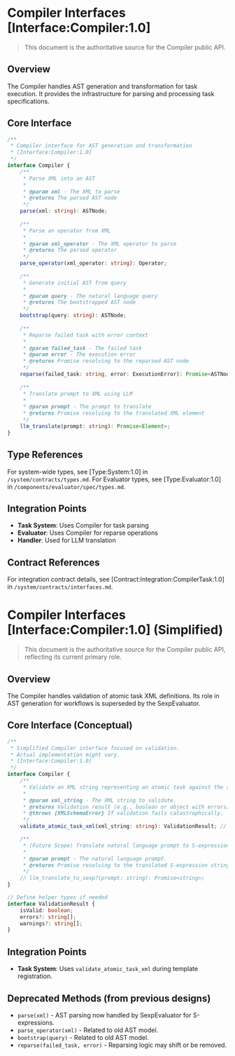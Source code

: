 # Compiler Interfaces [Interface:Compiler:1.0]

> This document is the authoritative source for the Compiler public API.

## Overview

The Compiler handles AST generation and transformation for task execution. It provides the infrastructure for parsing and processing task specifications.

## Core Interface

```typescript
/**
 * Compiler interface for AST generation and transformation
 * [Interface:Compiler:1.0]
 */
interface Compiler {
    /**
     * Parse XML into an AST
     * 
     * @param xml - The XML to parse
     * @returns The parsed AST node
     */
    parse(xml: string): ASTNode;
    
    /**
     * Parse an operator from XML
     * 
     * @param xml_operator - The XML operator to parse
     * @returns The parsed operator
     */
    parse_operator(xml_operator: string): Operator;
    
    /**
     * Generate initial AST from query
     * 
     * @param query - The natural language query
     * @returns The bootstrapped AST node
     */
    bootstrap(query: string): ASTNode;
    
    /**
     * Reparse failed task with error context
     * 
     * @param failed_task - The failed task
     * @param error - The execution error
     * @returns Promise resolving to the reparsed AST node
     */
    reparse(failed_task: string, error: ExecutionError): Promise<ASTNode>;
    
    /**
     * Translate prompt to XML using LLM
     * 
     * @param prompt - The prompt to translate
     * @returns Promise resolving to the translated XML element
     */
    llm_translate(prompt: string): Promise<Element>;
}
```

## Type References

For system-wide types, see [Type:System:1.0] in `/system/contracts/types.md`.
For Evaluator types, see [Type:Evaluator:1.0] in `/components/evaluator/spec/types.md`.

## Integration Points

- **Task System**: Uses Compiler for task parsing
- **Evaluator**: Uses Compiler for reparse operations
- **Handler**: Used for LLM translation

## Contract References

For integration contract details, see [Contract:Integration:CompilerTask:1.0] in `/system/contracts/interfaces.md`.
# Compiler Interfaces [Interface:Compiler:1.0] (Simplified)

> This document is the authoritative source for the Compiler public API, reflecting its current primary role.

## Overview

The Compiler handles validation of atomic task XML definitions. Its role in AST generation for workflows is superseded by the SexpEvaluator.

## Core Interface (Conceptual)

```typescript
/**
 * Simplified Compiler interface focused on validation.
 * Actual implementation might vary.
 * [Interface:Compiler:1.0]
 */
interface Compiler {
    /**
     * Validate an XML string representing an atomic task against the schema.
     *
     * @param xml_string - The XML string to validate.
     * @returns Validation result (e.g., boolean or object with errors/warnings).
     * @throws {XMLSchemaError} If validation fails catastrophically.
     */
    validate_atomic_task_xml(xml_string: string): ValidationResult; // Define ValidationResult structure

    /**
     * (Future Scope) Translate natural language prompt to S-expression.
     *
     * @param prompt - The natural language prompt.
     * @returns Promise resolving to the translated S-expression string.
     */
    // llm_translate_to_sexp?(prompt: string): Promise<string>;
}

// Define helper types if needed
interface ValidationResult {
    isValid: boolean;
    errors?: string[];
    warnings?: string[];
}
```

## Integration Points

*   **Task System**: Uses `validate_atomic_task_xml` during template registration.

## Deprecated Methods (from previous designs)
*   `parse(xml)` - AST parsing now handled by SexpEvaluator for S-expressions.
*   `parse_operator(xml)` - Related to old AST model.
*   `bootstrap(query)` - Related to old AST model.
*   `reparse(failed_task, error)` - Reparsing logic may shift or be removed.

